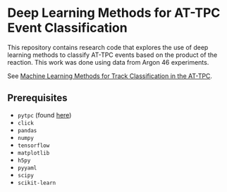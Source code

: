 [1]: https://arxiv.org/abs/1810.10350
[2]: https://github.com/ATTPC/pytpc

# Deep Learning Methods for AT-TPC Event Classification

This repository contains research code that explores the use of deep learning methods to classify AT-TPC events
based on the product of the reaction. This work was done using data from Argon 46 experiments.

See [Machine Learning Methods for Track Classification in the AT-TPC][1].

## Prerequisites

* `pytpc` (found [here][2])
* `click`
* `pandas`
* `numpy`
* `tensorflow`
* `matplotlib`
* `h5py`
* `pyyaml`
* `scipy`
* `scikit-learn`
